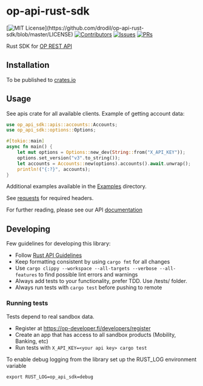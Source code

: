 # op-api-rust-sdk

[![MIT License](https://img.shields.io/apm/l/atomic-design-ui.svg?)](https://github.com/drodil/op-api-rust-sdk/blob/master/LICENSE)
[![Contributors](https://img.shields.io/github/contributors/drodil/op-api-rust-sdk.svg?style=flat)]()
[![Issues](https://img.shields.io/github/issues-raw/drodil/op-api-rust-sdk.svg?maxAge=25000)](https://github.com/drodil/op-api-rust-sdk/issues)
[![PRs](https://img.shields.io/github/issues-pr/drodil/op-api-rust-sdk.svg?style=flat)](https://github.com/drodil/op-api-rust-sdk/pulls)

Rust SDK for [OP REST API](https://op-developer.fi/)

## Installation

To be published to [crates.io](https://crates.io/)

## Usage

See apis crate for all available clients. Example of getting account data:

```rust
use op_api_sdk::apis::accounts::Accounts;
use op_api_sdk::options::Options;

#[tokio::main]
async fn main() {
    let mut options = Options::new_dev(String::from("X_API_KEY"));
    options.set_version("v3".to_string());
    let accounts = Accounts::new(options).accounts().await.unwrap();
    println!("{:?}", accounts);
}
```

Additional examples available in the
[Examples](https://github.com/drodil/op-api-rust-sdk/tree/main/examples)
directory.

See [requests](https://op-developer.fi/docs/#user-content-requests) for required headers.

For further reading, please see our API [documentation](https://op-developer.fi/docs/)

## Developing

Few guidelines for developing this library:

- Follow [Rust API Guidelines](https://rust-lang.github.io/api-guidelines/)
- Keep formatting consistent by using `cargo fmt` for all changes
- Use `cargo clippy --workspace --all-targets --verbose --all-features`
  to find possible lint errors and warnings
- Always add tests to your functionality, prefer TDD. Use /tests/ folder.
- Always run tests with `cargo test` before pushing to remote

### Running tests

Tests depend to real sandbox data.

- Register at https://op-developer.fi/developers/register
- Create an app that has access to all sandbox products (Mobility, Banking, etc)
- Run tests with `X_API_KEY=<your api key> cargo test`

To enable debug logging from the library set up the RUST_LOG environment
variable

    export RUST_LOG=op_api_sdk=debug
